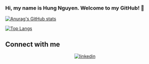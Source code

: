 ### Hi, my name is Hung Nguyen. Welcome to my GitHub! 👋

[![Anurag's GitHub stats](https://github-readme-stats.vercel.app/api?username=hungqng&show_icons=true&theme=tokyonight)](https://github.com/hungqng)

[![Top Langs](https://github-readme-stats.vercel.app/api/top-langs/?username=hungqng&layout=compact&theme=nord)](https://github.com/hungqng)

## Connect with me  
<div align="center">
<a href="https://www.linkedin.com/in/hungqn04/" target="_blank">
<img src=https://img.shields.io/badge/linkedin-%231E77B5.svg?&style=for-the-badge&logo=linkedin&logoColor=white alt=linkedin style="margin-bottom: 5px;" />
</a>
</div>  
<!--
**hungqng/hungqng** is a ✨ _special_ ✨ repository because its `README.md` (this file) appears on your GitHub profile.


Here are some ideas to get you started:

- 🔭 I’m currently working on ...
- 🌱 I’m currently learning ...
- 👯 I’m looking to collaborate on ...
- 🤔 I’m looking for help with ...
- 💬 Ask me about ...
- 📫 How to reach me: ...
- 😄 Pronouns: ...
- ⚡ Fun fact: ...
-->
